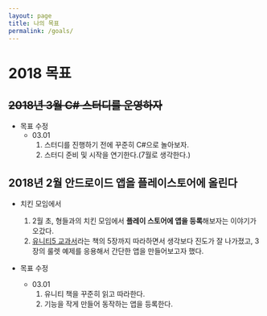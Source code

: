 ```yaml
---
layout: page
title: 나의 목표
permalink: /goals/
---
```

# 2018 목표

## ~~2018년 3월 C# 스터디를 운영하자~~

- 목표 수정
  - 03.01 
    1. 스터디를 진행하기 전에 꾸준히 C#으로 놀아보자.
    2. 스터디 준비 및 시작을 연기한다.(7월로 생각한다.)

## 2018년 2월 안드로이드 앱을 플레이스토어에 올린다

- 치킨 모임에서
  1. 2월 초, 형들과의 치킨 모임에서 **플레이 스토어에 앱을 등록**해보자는 이야기가 오갔다.
  2. [유니티5 교과서](http://www.kyobobook.co.kr/product/detailViewKor.laf?ejkGb=KOR&mallGb=KOR&barcode=9791160501483&orderClick=LAG&Kc=)라는 책의 5장까지 따라하면서 생각보다 진도가 잘 나가졌고, 3장의 룰렛 예제를 응용해서 간단한 앱을 만들어보고자 했다.

- 목표 수정
  - 03.01
    1. 유니티 책을 꾸준히 읽고 따라한다.
    2. 기능을 작게 만들어 동작하는 앱을 등록한다.